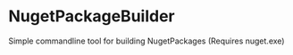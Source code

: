 NugetPackageBuilder
===================

Simple commandline tool for building NugetPackages (Requires nuget.exe)